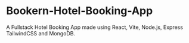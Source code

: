 # Bookern-Hotel-Booking-App
A Fullstack Hotel Booking App made using React, Vite, Node.js, Express TailwindCSS and MongoDB.
